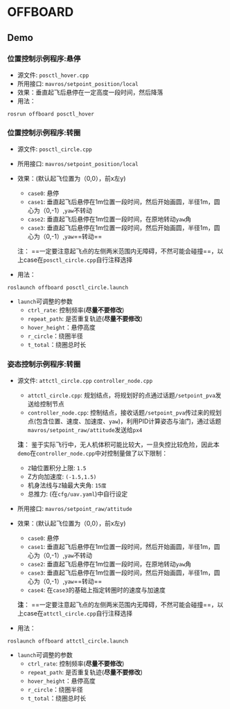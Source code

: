 OFFBOARD
==================

## Demo
### 位置控制示例程序:悬停
- 源文件:  `posctl_hover.cpp`
- 所用接口: `mavros/setpoint_position/local`
- 效果：垂直起飞后悬停在一定高度一段时间，然后降落
- 用法：
```shell
rosrun offboard posctl_hover
```
### 位置控制示例程序:转圈
- 源文件:  `posctl_circle.cpp`
- 所用接口: `mavros/setpoint_position/local`
- 效果：(默认起飞位置为（0,0），前x左y)
  - `case0`: 悬停
  - `case1`: 垂直起飞后悬停在1m位置一段时间，然后开始画圆，半径1m，圆心为（0,-1）,`yaw`不转动
  - `case2`: 垂直起飞后悬停在1m位置一段时间，在原地转动`yaw`角
  - `case3`: 垂直起飞后悬停在1m位置一段时间，然后开始画圆，半径1m，圆心为（0,-1）,`yaw`==转动==

  注： ==一定要注意起飞点的左侧两米范围内无障碍，不然可能会碰撞==，以上case在`posctl_circle.cpp`自行注释选择
- 用法：
```shell
roslaunch offboard posctl_circle.launch
```
- `launch`可调整的参数 
  - `ctrl_rate`: 控制频率(**尽量不要修改**)
  - `repeat_path`: 是否重复轨迹(**尽量不要修改**)
  - `hover_height`：悬停高度
  - `r_circle`：绕圈半径
  - `t_total`：绕圈总时长

### 姿态控制示例程序:转圈
- 源文件:  `attctl_circle.cpp` `controller_node.cpp`
  - `attctl_circle.cpp`: 规划结点，将规划好的点通过话题`/setpoint_pva`发送给控制节点
  - `controller_node.cpp`: 控制结点，接收话题`/setpoint_pva`传过来的规划点(包含位置、速度、加速度、`yaw`)，利用PID计算姿态与油门，通过话题`mavros/setpoint_raw/attitude`发送给`px4`
  
  **注**： 鉴于实际飞行中，无人机体积可能比较大，一旦失控比较危险，因此本`demo`在`controller_node.cpp`中对控制量做了以下限制：
    
  - `Z`轴位置积分上限: `1.5`
  - Z方向加速度: `(-1.5,1.5)`
  - 机身法线与`Z`轴最大夹角: `15度`
  - 总推力: (在`cfg/uav.yaml`)中自行设定

- 所用接口: `mavros/setpoint_raw/attitude`
- 效果：(默认起飞位置为（0,0），前x左y)
  - `case0`: 悬停
  - `case1`: 垂直起飞后悬停在1m位置一段时间，然后开始画圆，半径1m，圆心为（0,-1）,`yaw`不转动
  - `case2`: 垂直起飞后悬停在1m位置一段时间，在原地转动`yaw`角
  - `case3`: 垂直起飞后悬停在1m位置一段时间，然后开始画圆，半径1m，圆心为（0,-1）,`yaw`==转动==
  - `case4`: 在`case3`的基础上指定转圈时的速度与加速度

  **注**： ==一定要注意起飞点的左侧两米范围内无障碍，不然可能会碰撞==，以上case在`attctl_circle.cpp`自行注释选择
- 用法：
```shell
roslaunch offboard attctl_circle.launch
```
- `launch`可调整的参数 
  - `ctrl_rate`: 控制频率(**尽量不要修改**)
  - `repeat_path`: 是否重复轨迹(**尽量不要修改**)
  - `hover_height`：悬停高度
  - `r_circle`：绕圈半径
  - `t_total`：绕圈总时长

